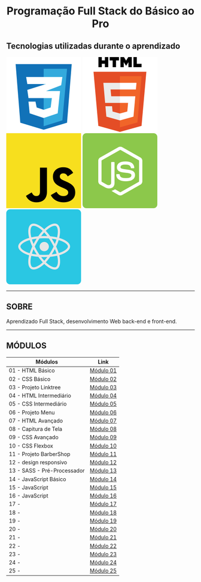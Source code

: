 <h1 align="center">
  Programação Full Stack do Básico ao Pro
</h1>

## Tecnologias utilizadas durante o aprendizado

![HTML Logo](/.github/img/logos/css.svg)
![CSS Logo](/.github/img/logos/html.svg)
![JavaScript Logo](/.github/img/logos/javascript.svg)
![NodeJS Logo](/.github/img/logos/nodejs.svg)
![React Logo](/.github/img/logos/reactjs.svg)

---

## SOBRE

Aprendizado Full Stack, desenvolvimento Web back-end e front-end.

---

## MÓDULOS

| Módulos                     | Link                                        |
| --------------------------- | ------------------------------------------- |
| 01 - HTML Básico            | [Módulo 01](/01-HTML-basico/)               |
| 02 - CSS Básico             | [Módulo 02](/02-CSS-basico/)                |
| 03 - Projeto Linktree       | [Módulo 03](/03-projeto-linktree/)          |
| 04 - HTML Intermediário     | [Módulo 04](/04-html/)                      |
| 05 - CSS Intermediário      | [Módulo 05](/05-css/)                       |
| 06 - Projeto Menu           | [Módulo 06](/06-projeto-menu/)              |
| 07 - HTML Avançado          | [Módulo 07](/07-html-avancado/)             |
| 08 - Capitura de Tela       | [Módulo 08](/08-desafio-Pagina-de-captura/) |
| 09 - CSS Avançado           | [Módulo 09](/09-css-avancado/)              |
| 10 - CSS Flexbox            | [Módulo 10](/10-css-flexbox/)               |
| 11 - Projeto BarberShop     | [Módulo 11](/11-projeto-barberShop/)        |
| 12 - design responsivo      | [Módulo 12](/12-design-responsivo/)         |
| 13 - SASS - Pré-Processador | [Módulo 13](/13-SASS/)                      |
| 14 - JavaScript Básico      | [Módulo 14]()                               |
| 15 - JavaScript             | [Módulo 15]()                               |
| 16 - JavaScript             | [Módulo 16]()                               |
| 17 -                        | [Módulo 17]()                               |
| 18 -                        | [Módulo 18]()                               |
| 19 -                        | [Módulo 19]()                               |
| 20 -                        | [Módulo 20]()                               |
| 21 -                        | [Módulo 21]()                               |
| 22 -                        | [Módulo 22]()                               |
| 23 -                        | [Módulo 23]()                               |
| 24 -                        | [Módulo 24]()                               |
| 25 -                        | [Módulo 25]()                               |
